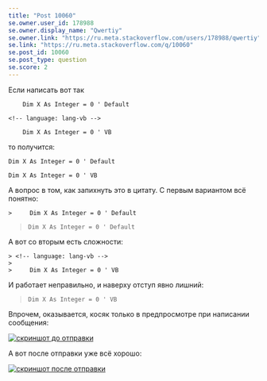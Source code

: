 ```yaml
---
title: "Post 10060"
se.owner.user_id: 178988
se.owner.display_name: "Qwertiy"
se.owner.link: "https://ru.meta.stackoverflow.com/users/178988/qwertiy"
se.link: "https://ru.meta.stackoverflow.com/q/10060"
se.post_id: 10060
se.post_type: question
se.score: 2
---
```

<p>Если написать вот так</p>

<pre class="lang-none prettyprint-override"><code>    Dim X As Integer = 0 ' Default

&lt;!-- language: lang-vb --&gt;

    Dim X As Integer = 0 ' VB
</code></pre>

<p>то получится:</p>

<pre><code>Dim X As Integer = 0 ' Default
</code></pre>

<pre class="lang-vb prettyprint-override"><code>Dim X As Integer = 0 ' VB
</code></pre>

<p>А вопрос в том, как запихнуть это в цитату. С первым вариантом всё понятно:</p>

<pre class="lang-none prettyprint-override"><code>&gt;     Dim X As Integer = 0 ' Default
</code></pre>

<blockquote>
<pre><code>Dim X As Integer = 0 ' Default
</code></pre>
</blockquote>

<p>А вот со вторым есть сложности:</p>

<pre class="lang-none prettyprint-override"><code>&gt; &lt;!-- language: lang-vb --&gt;
&gt;
&gt;     Dim X As Integer = 0 ' VB
</code></pre>

<p>И работает неправильно, и наверху отступ явно лишний:</p>

<blockquote>
  <pre class="lang-vb prettyprint-override"><code>Dim X As Integer = 0 ' VB
</code></pre>
</blockquote>

<p>Впрочем, оказывается, косяк только в предпросмотре при написании сообщения:</p>

<p><a href="https://i.stack.imgur.com/r8hv7.png" rel="nofollow noreferrer"><img src="https://i.stack.imgur.com/r8hv7.png" alt="скриншот до отправки"></a></p>

<p>А вот после отправки уже всё хорошо:</p>

<p><a href="https://i.stack.imgur.com/juiXI.png" rel="nofollow noreferrer"><img src="https://i.stack.imgur.com/juiXI.png" alt="скриншот после отправки"></a></p>
